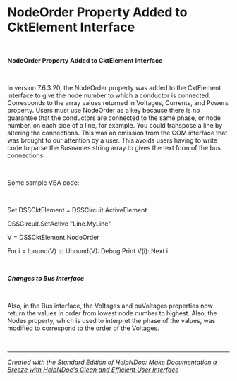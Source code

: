 # NodeOrder Property Added to CktElement Interface

&nbsp;

**NodeOrder Property Added to CktElement Interface**

&nbsp;

In version 7.6.3.20, the NodeOrder property was added to the CktElement interface to give the node number to which a conductor is connected. Corresponds to the array values returned in Voltages, Currents, and Powers property. Users must use NodeOrder as a key because there is no guarantee that the conductors are connected to the same phase, or node number, on each side of a line, for example. You could transpose a line by altering the connections. This was an omission from the COM interface that was brought to our attention by a user. This avoids users having to write code to parse the Busnames string array to gives the text form of the bus connections.

&nbsp;

Some sample VBA code:

&nbsp;

Set DSSCktElement = DSSCircuit.ActiveElement

DSSCircuit.SetActive "Line.MyLine"

V = DSSCktElement.NodeOrder

For i = lbound(V) to Ubound(V): Debug.Print V(i): Next i

&nbsp;

***Changes to Bus Interface***

&nbsp;

Also, in the Bus interface, the Voltages and puVoltages properties now return the values in order from lowest node number to highest. Also, the Nodes property, which is used to interpret the phase of the values, was modified to correspond to the order of the Voltages.

&nbsp;


***
_Created with the Standard Edition of HelpNDoc: [Make Documentation a Breeze with HelpNDoc's Clean and Efficient User Interface](<https://www.helpndoc.com/feature-tour/stunning-user-interface/>)_
